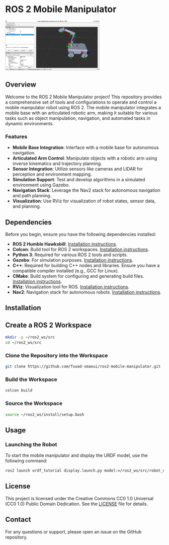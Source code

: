 # ROS 2 Mobile Manipulator

<img src="/images/mobile_manipulator_urdf_rviz.png" width="300" />

## Overview

Welcome to the ROS 2 Mobile Manipulator project! This repository provides a comprehensive set of tools and configurations to operate and control a mobile manipulator robot using ROS 2. The mobile manipulator integrates a mobile base with an articulated robotic arm, making it suitable for various tasks such as object manipulation, navigation, and automated tasks in dynamic environments.

### Features

- **Mobile Base Integration**: Interface with a mobile base for autonomous navigation.
- **Articulated Arm Control**: Manipulate objects with a robotic arm using inverse kinematics and trajectory planning.
- **Sensor Integration**: Utilize sensors like cameras and LIDAR for perception and environment mapping.
- **Simulation Support**: Test and develop algorithms in a simulated environment using Gazebo.
- **Navigation Stack**: Leverage the Nav2 stack for autonomous navigation and path planning.
- **Visualization**: Use RViz for visualization of robot states, sensor data, and planning.

## Dependencies

Before you begin, ensure you have the following dependencies installed:

- **ROS 2 Humble Hawksbill**: [Installation instructions](https://docs.ros.org/en/humble/Installation.html).
- **Colcon**: Build tool for ROS 2 workspaces. [Installation instructions](https://colcon.readthedocs.io/en/released/user/quick-start.html).
- **Python 3**: Required for various ROS 2 tools and scripts.
- **Gazebo**: For simulation purposes. [Installation instructions](https://gazebosim.org/tutorials?tut=install_ubuntu).
- **C++**: Required for building C++ nodes and libraries. Ensure you have a compatible compiler installed (e.g., GCC for Linux).
- **CMake**: Build system for configuring and generating build files. [Installation instructions](https://cmake.org/install/).
- **RViz**: Visualization tool for ROS. [Installation instructions](https://docs.ros.org/en/humble/Installation.html#rviz).
- **Nav2**: Navigation stack for autonomous robots. [Installation instructions](https://navigation.ros.org/).

## Installation

## Create a ROS 2 Workspace
```bash
mkdir -p ~/ros2_ws/src
cd ~/ros2_ws/src
```

### Clone the Repository into the Workspace
```bash
git clone https://github.com/fouad-smaoui/ros2-mobile-manipulator.git
```

### Build the Workspace
```bash
colcon build
```

### Source the Workspace
```bash
source ~/ros2_ws/install/setup.bash
```

## Usage

### Launching the Robot
To start the mobile manipulator and display the URDF model, use the following command:
```bash
ros2 launch urdf_tutorial display.launch.py model:=/ros2_ws/src/robot_description/urdf/mobile_m
```

## License
This project is licensed under the Creative Commons CC0 1.0 Universal (CC0 1.0) Public Domain Dedication. See the [LICENSE](https://github.com/Fouad-Smaoui/Mobile-Manipulator-Robot/blob/main/LICENSE) file for details.

## Contact
For any questions or support, please open an issue on the GitHub repository.